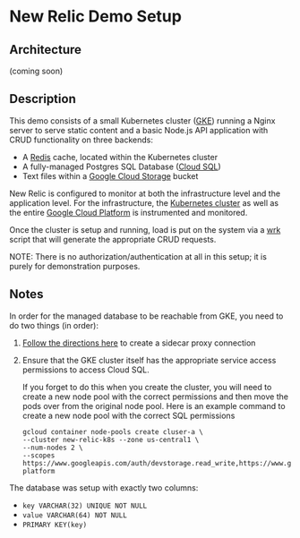 # New Relic Demo Setup

## Architecture
(coming soon)

## Description
This demo consists of a small Kubernetes cluster ([GKE](https://cloud.google.com/kubernetes-engine/)) running a Nginx server to serve static content and a basic Node.js API application with CRUD functionality on three backends:
* A [Redis](https://redis.io) cache, located within the Kubernetes cluster
* A fully-managed Postgres SQL Database ([Cloud SQL](https://cloud.google.com/sql/))
* Text files within a [Google Cloud Storage](https://cloud.google.com/storage/) bucket

New Relic is configured to monitor at both the infrastructure level and the application level.  For the infrastructure, the [Kubernetes cluster](https://docs.newrelic.com/docs/integrations/host-integrations/host-integrations-list/kubernetes-monitoring-integration#install) as well as the entire [Google Cloud Platform](https://docs.newrelic.com/docs/integrations/google-cloud-platform-integrations/getting-started/connect-google-cloud-platform-services-infrastructure) is instrumented and monitored.

Once the cluster is setup and running, load is put on the system via a [wrk](https://github.com/wg/wrk) script that will generate the appropriate CRUD requests.

NOTE: There is no authorization/authentication at all in this setup; it is purely for demonstration purposes.

## Notes

In order for the managed database to be reachable from GKE, you need to do two things (in order):
1. [Follow the directions here](https://cloud.google.com/sql/docs/postgres/connect-kubernetes-engine) to create a sidecar proxy connection
2. Ensure that the GKE cluster itself has the appropriate service access permissions to access Cloud SQL.


   If you forget to do this when you create the cluster, you will need to create a new node pool with the correct permissions and then move the pods over from the original node pool.  Here is an example command to create a new node pool with the correct SQL permissions
   ```
   gcloud container node-pools create cluser-a \
   --cluster new-relic-k8s --zone us-central1 \
   --num-nodes 2 \
   --scopes https://www.googleapis.com/auth/devstorage.read_write,https://www.googleapis.com/auth/logging.write,https://www.googleapis.com/auth/monitoring,https://www.googleapis.com/auth/servicecontrol,https://www.googleapis.com/auth/service.management.readonly,https://www.googleapis.com/auth/trace.append,https://www.googleapis.com/auth/sqlservice.admin,https://www.googleapis.com/auth/cloud-platform 
   ```

The database was setup with exactly two columns:
   * ```key VARCHAR(32) UNIQUE NOT NULL```
   * ```value VARCHAR(64) NOT NULL```
   * ```PRIMARY KEY(key)```